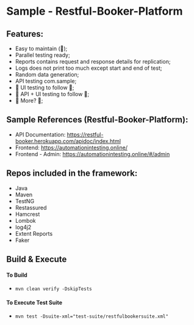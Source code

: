 # Sample - Restful-Booker-Platform

## Features:

- Easy to maintain (🤔);
- Parallel testing ready;
- Reports contains request and response details for replication;
- Logs does not print too much except start and end of test;
- Random data generation;
- API testing com.sample;
- 🚧 UI testing to follow 🚧;
- 🚧 API + UI testing to follow 🚧;
- 🚧 More? 🚧;

## Sample References (Restful-Booker-Platform):

- API Documentation: https://restful-booker.herokuapp.com/apidoc/index.html
- Frontend: https://automationintesting.online/
- Frontend - Admin: https://automationintesting.online/#/admin

## Repos included in the framework:

- Java
- Maven
- TestNG
- Restassured
- Hamcrest
- Lombok
- log4j2
- Extent Reports
- Faker

## Build & Execute

#### To Build

- `mvn clean verify -DskipTests`

#### To Execute Test Suite

- `mvn test -Dsuite-xml="test-suite/restfulbookersuite.xml"`